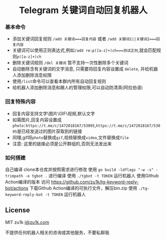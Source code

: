 <h1 align="center">
  <br>Telegram 关键词自动回复机器人<br>
</h1>

### 基本命令

- 添加关键词回复规则 `/add 关键词===回复内容` 或者 `/add 关键词1||关键词2===回复内容` 
- 关键词可以使用正则表达式,例如`/add re:p([a-z]+)ch===测试正则`,就会匹配规则`p([a-z]+)ch`  
- 删除关键词规则 `/del 关键词` 暂不支持一次性删除多个关键词
- 自动删除含有关键词的文字消息, 只需要将回复内容设置成 `delete`, 并给机器人添加删除消息权限
- 使用`/list`命令可以查看本群内所有自动回复规则
- 给机器人添加删除消息和踢人的管理权限,可以自动防清真(阿拉伯语)

### 回复特殊内容

- 回复内容支持文字\图片\GIF\视频,默认文字
- 如需图片,回复内容设置成`photo:https://t.me/c/1472018167/53095`,`https://t.me/c/1472018167/53095`是已经发送过的图片获取到的链接
- 同理,gif将`photo`替换成`gif`,视频替换成`video`,文件替换成`file`
- 注意: 这里的链接必须是公开群组的,否则无法发出来

### 如何搭建
自己编译
clone本仓库并按照需求进行修改
使用 `go build -ldflags "-w -s" -trimpath -o tgbot .` 进行编译
使用 `./tgbot -t TOKEN` 运行机器人
使用Github Action编译的版本
访问 https://github.com/zu1k/tg-keyword-reply-bot/actions
下载Github Action编译的可执行文件，解压bin.zip
使用 `./tg-keyword-reply-bot -t TOKEN` 运行机器人
## License

MIT zu1k i@zu1k.com

不提供任何机器人相关的咨询或其他服务，不要私聊我
